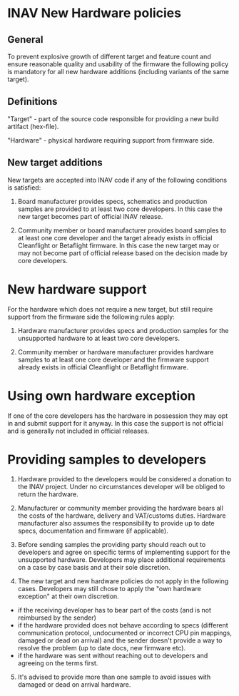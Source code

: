 # INAV New Hardware policies

## General

To prevent explosive growth of different target and feature count and ensure reasonable quality and usability of the firmware the following policy is mandatory for all new hardware additions (including variants of the same target).

## Definitions

"Target" - part of the source code responsible for providing a new build artifact (hex-file).

"Hardware" - physical hardware requiring support from firmware side.

## New target additions

New targets are accepted into INAV code if any of the following conditions is satisfied:

1. Board manufacturer provides specs, schematics and production samples are provided to at least two core developers. In this case the new target becomes part of official INAV release.

2. Community member or board manufacturer provides board samples to at least one core developer and the target already exists in official Cleanflight or Betaflight firmware. In this case the new target may or may not become part of official release based on the decision made by core developers.

# New hardware support

For the hardware which does not require a new target, but still require support from the firmware side the following rules apply:

1. Hardware manufacturer provides specs and production samples for the unsupported hardware to at least two core developers.

2. Community member or hardware manufacturer provides hardware samples to at least one core developer and the firmware support already exists in official Cleanflight or Betaflight firmware.

# Using own hardware exception

If one of the core developers has the hardware in possession they may opt in and submit support for it anyway. In this case the support is not official and is generally not included in official releases.

# Providing samples to developers

1. Hardware provided to the developers would be considered a donation to the INAV project. Under no circumstances developer will be obliged to return the hardware.

2. Manufacturer or community member providing the hardware bears all the costs of the hardware, delivery and VAT/customs duties. Hardware manufacturer also assumes the responsibility to provide up to date specs, documentation and firmware (if applicable).

3. Before sending samples the providing party should reach out to developers and agree on specific terms of implementing support for the unsupported hardware. Developers may place additional requirements on a case by case basis and at their sole discretion.

4. The new target and new hardware policies do not apply in the following cases. Developers may still chose to apply the "own hardware exception" at their own discretion.

  * if the receiving developer has to bear part of the costs (and is not reimbursed by the sender)
  * if the hardware provided does not behave according to specs (different communication protocol, undocumented or incorrect CPU pin mappings, damaged or dead on arrival) and the sender doesn't provide a way to resolve the problem (up to date docs, new firmware etc).
  * if the hardware was sent without reaching out to developers and agreeing on the terms first.

5. It's advised to provide more than one sample to avoid issues with damaged or dead on arrival hardware.


